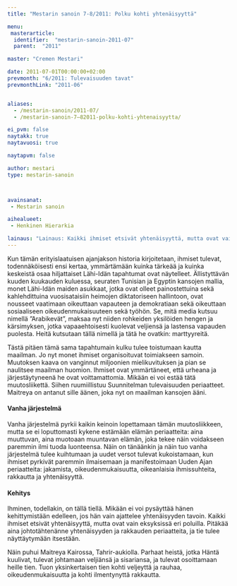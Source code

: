 ```yaml
---
title: "Mestarin sanoin 7-8/2011: Polku kohti yhtenäisyyttä"

menu:
 masterarticle:
  identifier:  "mestarin-sanoin-2011-07"
  parent:  "2011"

master: "Cremen Mestari"

date: 2011-07-01T00:00:00+02:00
prevmonth: "6/2011: Tulevaisuuden tavat"
prevmonthLink: "2011-06"


aliases:
  - /mestarin-sanoin/2011-07/
  - /mestarin-sanoin-7–82011-polku-kohti-yhtenaisyytta/

ei_pvm: false
naytakk: true
naytavuosi: true

naytapvm: false

author: mestari
type: mestarin-sanoin



avainsanat:
 - Mestarin sanoin

aihealueet:
 - Henkinen Hierarkia

lainaus: "Lainaus: Kaikki ihmiset etsivät yhtenäisyyttä, mutta ovat vain eksyksissä eri poluilla. Pitäkää aina johtotähtenänne yhtenäisyyden ja rakkauden periaatteita, ja tie tulee näyttäytymään itsestään."
---
```

<p>Kun tämän erityislaatuisen ajanjakson historia kirjoitetaan, ihmiset tulevat, todennäköisesti ensi kertaa, ymmärtämään kuinka tärkeää ja kuinka keskeistä osaa hiljattaiset Lähi-Idän tapahtumat ovat näytelleet. Ällistyttävän kuuden kuukauden kuluessa, seuraten Tunisian ja Egyptin kansojen mallia, monet Lähi-Idän maiden asukkaat, jotka ovat olleet painostettuina sekä kahlehdittuina vuosisataisiin heimojen diktatoriseen hallintoon, ovat nousseet vaatimaan oikeuttaan vapauteen ja demokratiaan sekä oikeuttaan sosiaaliseen oikeudenmukaisuuteen sekä työhön. Se, mitä media kutsuu nimellä ”Arabikevät”, maksaa nyt niiden rohkeiden yksilöiden hengen ja kärsimyksen, jotka vapaaehtoisesti kuolevat veljiensä ja lastensa vapauden puolesta. Heitä kutsutaan tällä nimellä ja tätä he ovatkin: marttyyreitä.</p>
<p>Tästä pitäen tämä sama tapahtumain kulku tulee toistumaan kautta maailman. Jo nyt monet ihmiset organisoituvat toimiakseen samoin. Muutoksen kaava on vanginnut miljoonien mielikuvituksen ja pian se naulitsee maailman huomion. Ihmiset ovat ymmärtäneet, että urheana ja järjestäytyneenä he ovat voittamattomia. Mikään ei voi estää tätä muutosliikettä. Siihen ruumiillistuu Suunnitelman tulevaisuuden periaatteet. Maitreya on antanut sille äänen, joka nyt on maailman kansojen ääni.</p>
<h4>Vanha järjestelmä</h4>
<p>Vanha järjestelmä pyrkii kaikin keinoin lopettamaan tämän muutosliikkeen, mutta se ei loputtomasti kykene estämään elämän periaatteita: aina muuttuvan, aina muotoaan muuntavan elämän, joka tekee näin voidakseen paremmin ilmi tuoda luonteensa. Näin on tänäänkin ja näin tuo vanha järjestelmä tulee kuihtumaan ja uudet versot tulevat kukoistamaan, kun ihmiset pyrkivät paremmin ilmaisemaan ja manifestoimaan Uuden Ajan periaatteita: jakamista, oikeudenmukaisuutta, oikeanlaisia ihmissuhteita, rakkautta ja yhtenäisyyttä.</p>
<h4>Kehitys</h4>
<p>Ihminen, todellakin, on tällä tiellä. Mikään ei voi pysäyttää hänen kehittymistään edelleen, jos hän vain ajattelee yhtenäisyyden tavoin. Kaikki ihmiset etsivät yhtenäisyyttä, mutta ovat vain eksyksissä eri poluilla. Pitäkää aina johtotähtenänne yhtenäisyyden ja rakkauden periaatteita, ja tie tulee näyttäytymään itsestään.</p>
<p>Näin puhui Maitreya Kairossa, Tahrir-aukiolla. Parhaat heistä, jotka Häntä kuulivat, tulevat johtamaan veljiänsä ja sisariansa, ja tulevat osoittamaan heille tien. Tuon yksinkertaisen tien kohti veljeyttä ja rauhaa, oikeudenmukaisuutta ja kohti ilmentynyttä rakkautta.</p>